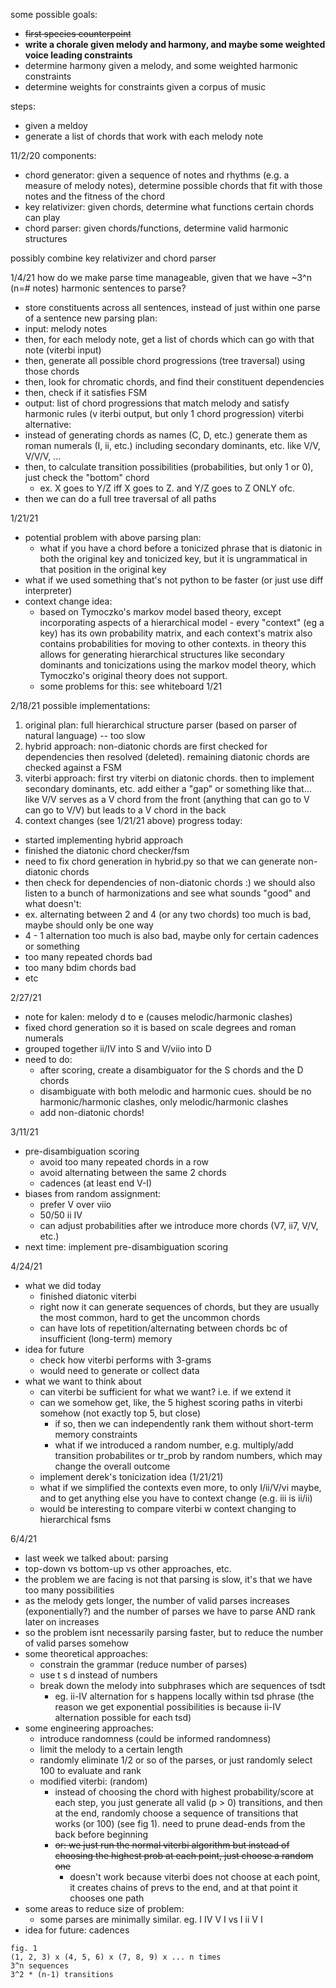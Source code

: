some possible goals:
- ~~first species counterpoint~~
- **write a chorale given melody and harmony, and maybe some weighted voice leading constraints**
- determine harmony given a melody, and some weighted harmonic constraints
- determine weights for constraints given a corpus of music

steps:
- given a meldoy
- generate a list of chords that work with each melody note

11/2/20
components:
- chord generator: given a sequence of notes and rhythms (e.g. a measure of melody notes), determine possible chords that fit with those notes and the fitness of the chord
- key relativizer: given chords, determine what functions certain chords can play
- chord parser: given chords/functions, determine valid harmonic structures

possibly combine key relativizer and chord parser

1/4/21
how do we make parse time manageable, given that we have ~3^n (n=# notes) harmonic sentences to parse?
- store constituents across all sentences, instead of just within one parse of a sentence
new parsing plan:
- input: melody notes
- then, for each melody note, get a list of chords which can go with that note (viterbi input)
- then, generate all possible chord progressions (tree traversal) using those chords
- then, look for chromatic chords, and find their constituent dependencies
- then, check if it satisfies FSM
- output: list of chord progressions that match melody and satisfy harmonic rules (v iterbi output, but only 1 chord progression)
viterbi alternative:
- instead of generating chords as names (C, D, etc.) generate them as roman numerals (I, ii, etc.) including secondary dominants, etc. like V/V, V/V/V, ...
- then, to calculate transition possibilities (probabilities, but only 1 or 0), just check the "bottom" chord
  - ex. X goes to Y/Z iff X goes to Z. and Y/Z goes to Z ONLY ofc.
- then we can do a full tree traversal of all paths

1/21/21
- potential problem with above parsing plan:
  - what if you have a chord before a tonicized phrase that is diatonic in both the original key and tonicized key, but it is ungrammatical in that position in the original key
- what if we used something that's not python to be faster (or just use diff interpreter)
- context change idea:
  - based on Tymoczko's markov model based theory, except incorporating aspects of a hierarchical model - every "context" (eg a key) has its own probability matrix, and each context's matrix also contains probabilities for moving to other contexts. in theory this allows for generating hierarchical structures like secondary dominants and tonicizations using the markov model theory, which Tymoczko's original theory does not support.
  - some problems for this: see whiteboard 1/21

2/18/21
possible implementations:
1. original plan: full hierarchical structure parser (based on parser of natural language) -- too slow
2. hybrid approach: non-diatonic chords are first checked for dependencies then resolved (deleted). remaining diatonic chords are checked against a FSM
3. viterbi approach: first try viterbi on diatonic chords. then to implement secondary dominants, etc. add either a "gap" or something like that... like V/V serves as a V chord from the front (anything that can go to V can go to V/V) but leads to a V chord in the back
4. context changes (see 1/21/21 above)
progress today:
- started implementing hybrid approach
- finished the diatonic chord checker/fsm
- need to fix chord generation in hybrid.py so that we can generate non-diatonic chords
- then check for dependencies of non-diatonic chords :)
we should also listen to a bunch of harmonizations and see what sounds "good" and what doesn't:
- ex. alternating between 2 and 4 (or any two chords) too much is bad, maybe should only be one way
- 4 - 1 alternation too much is also bad, maybe only for certain cadences or something
- too many repeated chords bad
- too many bdim chords bad
- etc

2/27/21
- note for kalen: melody d to e (causes melodic/harmonic clashes)
- fixed chord generation so it is based on scale degrees and roman numerals
- grouped together ii/IV into S and V/viio into D
- need to do:
  - after scoring, create a disambiguator for the S chords and the D chords
  - disambiguate with both melodic and harmonic cues. should be no harmonic/harmonic clashes, only melodic/harmonic clashes
  - add non-diatonic chords!

3/11/21
- pre-disambiguation scoring
  - avoid too many repeated chords in a row
  - avoid alternating between the same 2 chords
  - cadences (at least end V-I)
- biases from random assignment:
  - prefer V over viio
  - 50/50 ii IV
  - can adjust probabilities after we introduce more chords (V7, ii7, V/V, etc.)
- next time: implement pre-disambiguation scoring


4/24/21
- what we did today
  - finished diatonic viterbi
  - right now it can generate sequences of chords, but they are usually the most common, hard to get the uncommon chords
  - can have lots of repetition/alternating between chords bc of insufficient (long-term) memory
- idea for future
  - check how viterbi performs with 3-grams
  - would need to generate or collect data
- what we want to think about
  - can viterbi be sufficient for what we want? i.e. if we extend it
  - can we somehow get, like, the 5 highest scoring paths in viterbi somehow (not exactly top 5, but close)
    - if so, then we can independently rank them without short-term memory constraints
    - what if we introduced a random number, e.g. multiply/add transition probabilites or tr_prob by random numbers, which may change the overall outcome
  - implement derek's tonicization idea (1/21/21)
  - what if we simplified the contexts even more, to only I/ii/V/vi maybe, and to get anything else you have to context change (e.g. iii is ii/ii)
  - would be interesting to compare viterbi w context changing to hierarchical fsms

6/4/21
- last week we talked about: parsing
- top-down vs bottom-up vs other approaches, etc.
- the problem we are facing is not that parsing is slow, it's that we have too many possibilities
- as the melody gets longer, the number of valid parses increases (exponentially?) and the number of parses we have to parse AND rank later on increases
- so the problem isnt necessarily parsing faster, but to reduce the number of valid parses somehow
- some theoretical approaches:
  - constrain the grammar (reduce number of parses)
  - use t s d instead of numbers
  - break down the melody into subphrases which are sequences of tsdt
    - eg. ii-IV alternation for s happens locally within tsd phrase (the reason we get exponential possibilities is because ii-IV alternation possible for each tsd)
- some engineering approaches:
  - introduce randomness (could be informed randomness)
  - limit the melody to a certain length
  - randomly eliminate 1/2 or so of the parses, or just randomly select 100 to evaluate and rank
  - modified viterbi: (random)
    - instead of choosing the chord with highest probability/score at each step, you just generate all valid (p > 0) transitions, and then at the end, randomly choose a sequence of transitions that works (or 100) (see fig 1). need to prune dead-ends from the back before beginning
    - ~~or: we just run the normal viterbi algorithm but instead of choosing the highest prob at each point, just choose a random one~~
      - doesn't work because viterbi does not choose at each point, it creates chains of prevs to the end, and at that point it chooses one path
- some areas to reduce size of problem:
  - some parses are minimally similar. eg. I IV V I vs I ii V I
- idea for future: cadences

```
fig. 1
(1, 2, 3) x (4, 5, 6) x (7, 8, 9) x ... n times
3^n sequences
3^2 * (n-1) transitions
```
